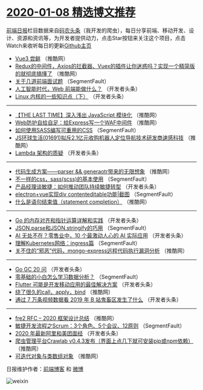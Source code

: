 # [2020-01-08 精选博文推荐](http://hao.caibaojian.com/date/2020/01/08)

[前端日报](http://caibaojian.com/c/news)栏目数据来自[码农头条](http://hao.caibaojian.com/)（我开发的爬虫），每日分享前端、移动开发、设计、资源和资讯等，为开发者提供动力，点击Star按钮来关注这个项目，点击Watch来收听每日的更新[Github主页](https://github.com/kujian/frontendDaily)
* [Vue3 尝鲜](http://hao.caibaojian.com/135398.html) （推酷网）
* [Redux的中间件，Axios的拦截器、Vuex的插件让你迷惑吗？实现一个精简版的就彻底搞懂了](http://hao.caibaojian.com/135399.html) （推酷网）
* [关于几道前端面试题](http://hao.caibaojian.com/135355.html) （SegmentFault）
* [人工智能时代，Web 前端能做什么？](http://hao.caibaojian.com/135377.html) （开发者头条）
* [Linux 内核的一些知识点（下）](http://hao.caibaojian.com/135367.html) （开发者头条）

***
* [【THE LAST TIME】深入浅出 JavaScript 模块化](http://hao.caibaojian.com/135403.html) （推酷网）
* [Web防护自给自足：给Express写一个WAF中间件](http://hao.caibaojian.com/135404.html) （推酷网）
* [如何使用SASS编写可重用的CSS](http://hao.caibaojian.com/135352.html) （SegmentFault）
* [JS环球生活(01691)拟斥2.1亿元收购机器人定位导航技术研发商速感科技](http://hao.caibaojian.com/135386.html) （推酷网）
* [Lambda 架构的质疑](http://hao.caibaojian.com/135363.html) （开发者头条）

***
* [代码生成方案——parser &amp;&amp; generaotr带来的无限想象](http://hao.caibaojian.com/135397.html) （推酷网）
* [不一样的css，sass(scss)的基本使用](http://hao.caibaojian.com/135342.html) （SegmentFault）
* [产品经理谈敏捷：如何推动团队持续敏捷转型](http://hao.caibaojian.com/135374.html) （开发者头条）
* [electron+vue实现div contenteditable功能|截图](http://hao.caibaojian.com/135353.html) （SegmentFault）
* [什么是语句结束值（statement completion）](http://hao.caibaojian.com/135387.html) （推酷网）

***
* [Go 的内存对齐和指针运算详解和实践](http://hao.caibaojian.com/135364.html) （开发者头条）
* [JSON.parse和JSON.stringify的巧用](http://hao.caibaojian.com/135343.html) （SegmentFault）
* [AI 无处不在？零售业中，10 个最激动人心的 AI 实际应用](http://hao.caibaojian.com/135375.html) （开发者头条）
* [理解Kubernetes网络：ingress篇](http://hao.caibaojian.com/135354.html) （SegmentFault）
* [关不住的“邪恶”代码，mongo-express远程代码执行漏洞分析](http://hao.caibaojian.com/135388.html) （推酷网）

***
* [Go GC 20 问](http://hao.caibaojian.com/135365.html) （开发者头条）
* [零基础的小白怎么学习数据分析？](http://hao.caibaojian.com/135344.html) （SegmentFault）
* [Flutter 可能是开发移动应用的最佳解决方案](http://hao.caibaojian.com/135376.html) （开发者头条）
* [绕了很久的call，apply，bind](http://hao.caibaojian.com/135389.html) （推酷网）
* [通过 7 万条视频数据看 2019 年 B 站鬼畜区发生了什么](http://hao.caibaojian.com/135366.html) （开发者头条）

***
* [fre2 RFC &#8211; 2020 框架设计总结](http://hao.caibaojian.com/135400.html) （推酷网）
* [敏捷开发流程之Scrum：3个角色、5个会议、12原则](http://hao.caibaojian.com/135345.html) （SegmentFault）
* [2020 年最新阿里和美团面经](http://hao.caibaojian.com/135356.html) （开发者头条）
* [爬虫管理平台Crawlab v0.4.3发布（界面上点几下就可安装pip或npm依赖）](http://hao.caibaojian.com/135390.html) （推酷网）
* [可迭代对象与类数组对象](http://hao.caibaojian.com/135401.html) （推酷网）

日报维护作者：[前端博客](http://caibaojian.com/) 和 [微博](http://caibaojian.com/go/weibo)

![weixin](https://user-images.githubusercontent.com/3055447/38468989-651132ac-3b80-11e8-8e6b-15122322a9d7.png)
